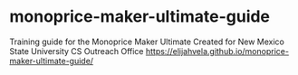 # monoprice-maker-ultimate-guide
Training guide for the Monoprice Maker Ultimate
Created for New Mexico State University CS Outreach Office
https://elijahvela.github.io/monoprice-maker-ultimate-guide/

